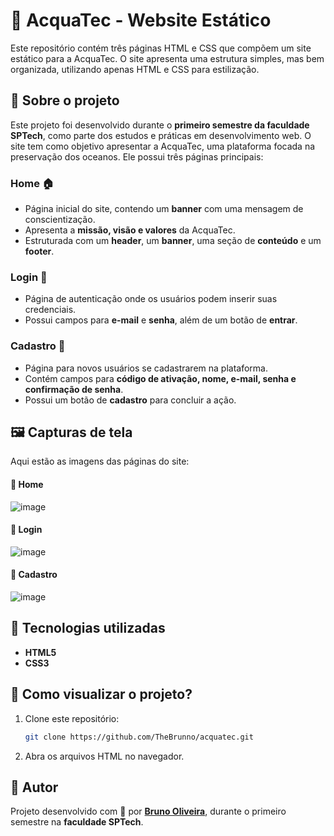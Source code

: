 # 📌 AcquaTec - Website Estático  

Este repositório contém três páginas HTML e CSS que compõem um site estático para a AcquaTec. O site apresenta uma estrutura simples, mas bem organizada, utilizando apenas HTML e CSS para estilização.  

## 🌊 Sobre o projeto  

Este projeto foi desenvolvido durante o **primeiro semestre da faculdade SPTech**, como parte dos estudos e práticas em desenvolvimento web. O site tem como objetivo apresentar a AcquaTec, uma plataforma focada na preservação dos oceanos. Ele possui três páginas principais:  

### Home 🏠  

- Página inicial do site, contendo um **banner** com uma mensagem de conscientização.  
- Apresenta a **missão, visão e valores** da AcquaTec.  
- Estruturada com um **header**, um **banner**, uma seção de **conteúdo** e um **footer**.  

### Login 🔑  

- Página de autenticação onde os usuários podem inserir suas credenciais.  
- Possui campos para **e-mail** e **senha**, além de um botão de **entrar**.  

### Cadastro 📝  

- Página para novos usuários se cadastrarem na plataforma.  
- Contém campos para **código de ativação, nome, e-mail, senha e confirmação de senha**.  
- Possui um botão de **cadastro** para concluir a ação.  

## 🖼 Capturas de tela  

Aqui estão as imagens das páginas do site:  

#### 📌 Home  
![image](https://github.com/user-attachments/assets/ed321216-0170-4216-a830-b504b1ec86e1)  

#### 📌 Login  
![image](https://github.com/user-attachments/assets/6a763044-abc1-4174-932c-eb261c2f0434)

 
#### 📌 Cadastro  
![image](https://github.com/user-attachments/assets/b2c577cb-a5e9-478d-a27c-b0d672ae0b32)


## 🎨 Tecnologias utilizadas  

- **HTML5**  
- **CSS3**  

## 🚀 Como visualizar o projeto?  

1. Clone este repositório:  
   ```bash
   git clone https://github.com/TheBrunno/acquatec.git
   ```
2. Abra os arquivos HTML no navegador.  

## 📌 Autor  

Projeto desenvolvido com 💙 por **[Bruno Oliveira](https://github.com/TheBrunno)**, durante o primeiro semestre na **faculdade SPTech**.  
